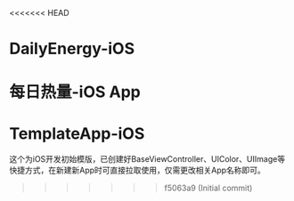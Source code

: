 <<<<<<< HEAD
# DailyEnergy-iOS
每日热量-iOS App
=======
# TemplateApp-iOS
这个为iOS开发初始模版，已创建好BaseViewController、UIColor、UIImage等快捷方式，在新建新App时可直接拉取使用，仅需更改相关App名称即可。
>>>>>>> f5063a9 (Initial commit)
